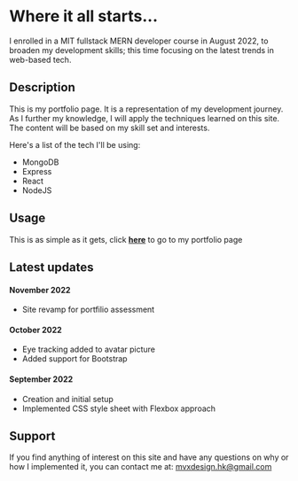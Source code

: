 # Where it all starts...

I enrolled in a MIT fullstack MERN developer course in August 2022, to broaden my development skills; this time focusing on the latest trends in web-based tech.

## Description

This is my portfolio page. It is a representation of my development journey. As I further my knowledge, I will apply the techniques learned on this site. The content will be based on my skill set and interests.

Here's a list of the tech I'll be using:

- MongoDB
- Express
- React
- NodeJS

## Usage

This is as simple as it gets, click **[here](https://mike-veilleux.github.io)** to go to my portfolio page

## Latest updates

#### November 2022

- Site revamp for portfilio assessment

#### October 2022

- Eye tracking added to avatar picture
- Added support for Bootstrap

#### September 2022

- Creation and initial setup
- Implemented CSS style sheet with Flexbox approach

## Support

If you find anything of interest on this site and have any questions on why or how I implemented it, you can contact me at: mvxdesign.hk@gmail.com
